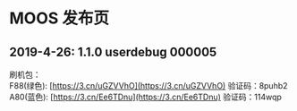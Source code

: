 # MOOS 发布页

## 2019-4-26: 1.1.0 userdebug 000005

刷机包：   
F88\(绿色\): [https://3.cn/uGZVVhO](https://3.cn/uGZVVhO) 验证码：8puhb2   
A80\(蓝色\): [https://3.cn/Ee6TDnu](https://3.cn/Ee6TDnu)  验证码：114wqp

